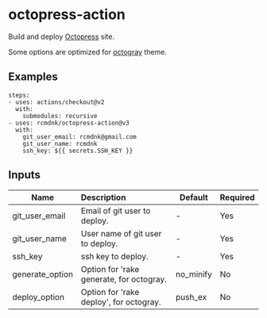 # octopress-action
Build and deploy [Octopress](http://octopress.org/) site.

Some options are optimized for [octogray](https://github.com/rcmdnk/octogray) theme.

## Examples


    steps:
    - uses: actions/checkout@v2
      with:
        submodules: recursive
    - uses: rcmdnk/octopress-action@v3
      with:
        git_user_email: rcmdnk@gmail.com
        git_user_name: rcmdnk
        ssh_key: ${{ secrets.SSH_KEY }}

## Inputs

Name | Description | Default | Required
-|:-|-|-
git_user_email| Email of git user to deploy. | - | Yes
git_user_name| User name of git user to deploy. | - | Yes
ssh_key| ssh key to deploy. | - | Yes
generate_option| Option for 'rake generate, for octogray.| no_minify | No
deploy_option| Option for 'rake deploy', for octogray.| push_ex | No

